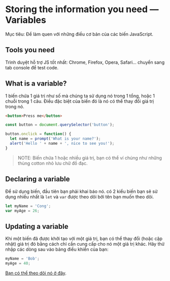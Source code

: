 # Storing the information you need — Variables
Mục tiêu: Để làm quen với những điều cơ bản của các biến JavaScript.

## Tools you need
Trình duyệt hỗ trợ JS tốt nhất: Chrome, Firefox, Opera, Safari... chuyển sang tab console để test code.
## What is a variable?
1 biến chứa 1 giá trị như số mà chúng ta sử dụng nó trong 1 tổng, hoặc 1 chuỗi trong 1 câu. Điều đặc biệt của biến đó là nó có thể thay đổi giá trị trong nó.
```html
<button>Press me</button>
```
```js
const button = document.querySelector('button');

button.onclick = function() {
  let name = prompt('What is your name?');
  alert('Hello ' + name + ', nice to see you!');
}
```
> NOTE: Biến chứa 1 hoặc nhiều giá trị, bạn có thể ví chúng như những thùng cotton nhỏ lưu chữ đồ đạc.

## Declaring a variable
Để sử dụng biến, đầu tiên bạn phải khai báo nó. có 2 kiểu biến bạn sẽ sử dụng nhiều nhất là `let` và `var` được theo dõi bởi tên bạn muốn theo dõi.
```js
let myName = 'Cong';
var myAge = 26;
```

## Updating a variable
Khi một biến đã được khởi tạo với một giá trị, bạn có thể thay đổi (hoặc cập nhật) giá trị đó bằng cách chỉ cần cung cấp cho nó một giá trị khác. Hãy thử nhập các dòng sau vào bảng điều khiển của bạn:
```js
myName = 'Bob';
myAge = 40;
```

[Bạn có thể theo dõi nó ở đây](https://github.com/Iamcong/Kanban-Board/blob/learning/Javascript/JavaScript%20first%20steps/A-first-splash-into-JavaScript/A-first-splash-into-JavaScript.md).